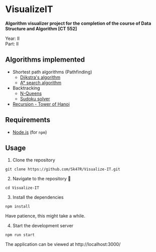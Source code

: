 # VisualizeIT
**Algorithm visualizer project for the completion of the course of Data Structure and Algorithm [CT 552]**

Year: II<br>
Part: II

## Algorithms implemented
- Shortest path algorithms (Pathfinding)
  - [Dijkstra's algorithm](https://en.wikipedia.org/wiki/Dijkstra%27s_algorithm)
  - [A* search algorithm](https://en.wikipedia.org/wiki/A*_search_algorithm)
- Backtracking
  - [N-Queens](https://en.wikipedia.org/wiki/Eight_queens_puzzle)
  - [Sudoku solver](https://en.wikipedia.org/wiki/Sudoku_solving_algorithms)
- [Recursion - Tower of Hanoi](https://en.wikipedia.org/wiki/Tower_of_Hanoi)

## Requirements
- [Node.js](https://nodejs.org/en/) (for `npm`)

## Usage
1. Clone the repository
```
git clone https://github.com/Sk47R/Visualize-IT.git
```

2. Navigate to the repository :open_file_folder:
```
cd Visualize-IT
```

3. Install the dependencies
```
npm install
```
Have patience, this might take a while.

4. Start the development server
```
npm run start
```

The application can be viewed at http://localhost:3000/
